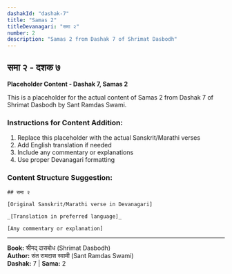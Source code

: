 ```yaml
---
dashakId: "dashak-7"
title: "Samas 2"
titleDevanagari: "समा २"
number: 2
description: "Samas 2 from Dashak 7 of Shrimat Dasbodh"
---
```


## समा २ - दशक ७

<!-- TODO: Add the actual Sanskrit/Marathi content here -->

**Placeholder Content - Dashak 7, Samas 2**

This is a placeholder for the actual content of Samas 2 from Dashak 7 of Shrimat Dasbodh by Sant Ramdas Swami.

### Instructions for Content Addition:
1. Replace this placeholder with the actual Sanskrit/Marathi verses
2. Add English translation if needed
3. Include any commentary or explanations
4. Use proper Devanagari formatting

### Content Structure Suggestion:
```
## समा २

[Original Sanskrit/Marathi verse in Devanagari]

_[Translation in preferred language]_

[Any commentary or explanation]
```

---
**Book:** श्रीमद् दासबोध (Shrimat Dasbodh)  
**Author:** संत रामदास स्वामी (Sant Ramdas Swami)  
**Dashak:** 7 | **Sama:** 2
